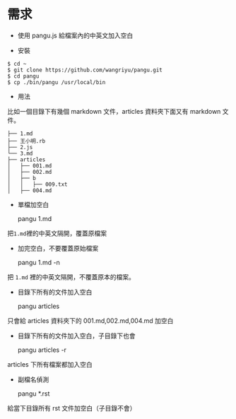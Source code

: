 # 需求

* 使用 pangu.js 給檔案內的中英文加入空白

* 安裝

```
$ cd ~
$ git clone https://github.com/wangriyu/pangu.git
$ cd pangu
$ cp ./bin/pangu /usr/local/bin
```

* 用法

比如一個目錄下有幾個 markdown 文件，articles 資料夾下面又有 markdown 文件。

```
├── 1.md
├── 王小明.rb
├── 2.js
└── 3.md
├── articles
│   ├── 001.md
│   ├── 002.md
│   ├── b
│   │   ├── 009.txt
│   ├── 004.md
```

* 單檔加空白

    pangu 1.md

把`1.md`裡的中英文隔開，覆蓋原檔案

* 加完空白，不要覆蓋原始檔案

    pangu 1.md -n

把 `1.md` 裡的中英文隔開，不覆蓋原本的檔案。

* 目錄下所有的文件加入空白

    pangu articles

只會給 articles 資料夾下的 001.md,002.md,004.md 加空白

* 目錄下所有的文件加入空白，子目錄下也會

    pangu articles -r

articles 下所有檔案都加入空白

* 副檔名偵測

    pangu *.rst

給當下目錄所有 rst 文件加空白（子目錄不會）
